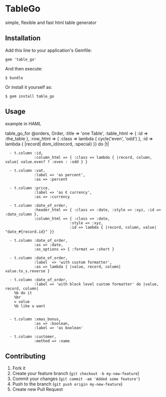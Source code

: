 # TableGo

simple, flexible and fast html table generator


## Installation

Add this line to your application's Gemfile:

    gem 'table_go'

And then execute:

    $ bundle

Or install it yourself as:

    $ gem install table_go


## Usage

example in HAML

 table_go_for @orders, Order,
    :title => 'one Table',
    :table_html => { :id => :the_table },
    :row_html   => { :class => lambda { cycle('even', 'odd') },
                     :id =>    lambda { |record| dom_id(record, :special) }} do |t|


      - t.column :id,
                 :column_html => { :class => lambda { |record, column, value| value.even? ? :even : :odd } }

      - t.column :vat,
                 :label => 'as percent',
                 :as => :percent

      - t.column :price,
                 :label => 'as € currency',
                 :as => :currency

      - t.column :date_of_order,
                 :header_html => { :class => :date, :style => :xyz, :id => :date_column },
                 :column_html => { :class => :date,
                                 :style => :xyz,
                                 :id => lambda { |record, column, value| "date_#{record.id}" }}

      - t.column :date_of_order,
                 :as => :date,
                 :as_options => { :format => :short }

      - t.column :date_of_order,
                 :label  => 'with custom formatter',
                 :as => lambda { |value, record, column| value.to_s.reverse }

      - t.column :date_of_order,
                 :label => 'with block level custom formatter' do |value, record, column|
        %b do it
        %br
        = value
        %b like u want


      - t.column :xmas_bonus,
                 :as => :boolean,
                 :label => 'as boolean'

      - t.column :customer,
                 :method => :name





## Contributing

1. Fork it
2. Create your feature branch (`git checkout -b my-new-feature`)
3. Commit your changes (`git commit -am 'Added some feature'`)
4. Push to the branch (`git push origin my-new-feature`)
5. Create new Pull Request

